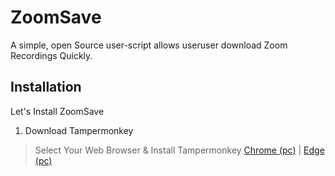 
# ZoomSave

A simple, open Source user-script allows useruser download Zoom Recordings Quickly.


## Installation

Let's Install ZoomSave

1. Download Tampermonkey
> Select Your Web Browser & Install Tampermonkey
[Chrome (pc)](https://chrome.google.com/webstore/detail/dhdgffkkebhmkfjojejmpbldmpobfkfo) | [Edge (pc)](https://microsoftedge.microsoft.com/addons/detail/iikmkjmpaadaobahmlepeloendndfphd)